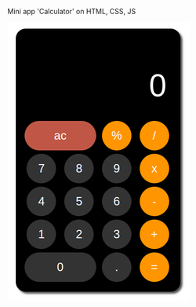 Mini app 'Calculator' on HTML, CSS, JS

![Иллюстрация к проекту](https://github.com/dmitry1210/calc_1.0/blob/main/screenshot_25.01.23.png)
